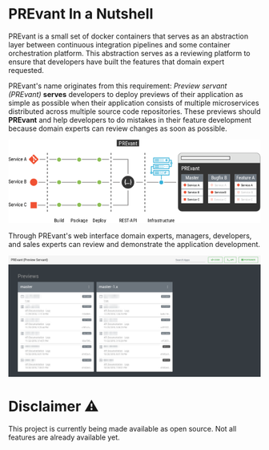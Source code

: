 # PREvant In a Nutshell

PREvant is a small set of docker containers that serves as an abstraction layer between continuous integration pipelines and some container orchestration platform. This abstraction serves as a reviewing platform to ensure that developers have built the features that domain expert requested. 

PREvant's name originates from this requirement: _Preview servant (PREvant)_ __serves__ developers to deploy previews of their application as simple as possible when their application consists of multiple microservices distributed across multiple source code repositories. These previews should __PREvant__ and help developers to do mistakes in their feature development because domain experts can review changes as soon as possible.

![In a nutshell](assets/in-a-nutshell.png "In a nutshell")

Through PREvant's web interface domain experts, managers, developers, and sales experts can review and demonstrate the application development.

![Access the application](assets/screenshot.png "Access the application")

# Disclaimer :warning:

This project is currently being made available as open source. Not all features are already available yet.

